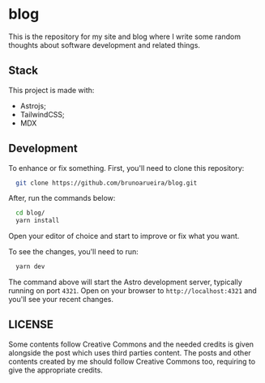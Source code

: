 # blog

This is the repository for my site and blog where I write some random thoughts
about software development and related things.

## Stack

This project is made with:

- Astrojs;
- TailwindCSS;
- MDX

## Development

To enhance or fix something. First, you'll need to clone this repository:

```sh
  git clone https://github.com/brunoarueira/blog.git
```

After, run the commands below:

```sh
  cd blog/
  yarn install
```

Open your editor of choice and start to improve or fix what you want.

To see the changes, you'll need to run:

```sh
  yarn dev
```

The command above will start the Astro development server, typically running on port `4321`.
Open on your browser to `http://localhost:4321` and you'll see your recent changes.

## LICENSE

Some contents follow Creative Commons and the needed credits is given alongside
the post which uses third parties content. The posts and other contents created
by me should follow Creative Commons too, requiring to give the appropriate credits.
